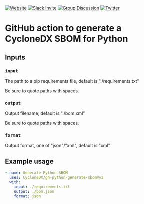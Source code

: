 [![Website](https://img.shields.io/badge/https://-cyclonedx.org-blue.svg)](https://cyclonedx.org/)
[![Slack Invite](https://img.shields.io/badge/Slack-Join-blue?logo=slack&labelColor=393939)](https://cyclonedx.org/slack/invite)
[![Group Discussion](https://img.shields.io/badge/discussion-groups.io-blue.svg)](https://groups.io/g/CycloneDX)
[![Twitter](https://img.shields.io/twitter/url/http/shields.io.svg?style=social&label=Follow)](https://twitter.com/CycloneDX_Spec)

# GitHub action to generate a CycloneDX SBOM for Python

## Inputs

### `input`

The path to a pip requirements file, default is "./requirements.txt"

Be sure to quote paths with spaces.

### `output`

Output filename, default is "./bom.xml"

Be sure to quote paths with spaces.

### `format`

Output format, one of "json"/"xml", default is "xml"

## Example usage

```yaml
- name: Generate Python SBOM
  uses: CycloneDX/gh-python-generate-sbom@v2
  with:
    input: ./requirements.txt
    output: ./bom.json
    format: json
```
